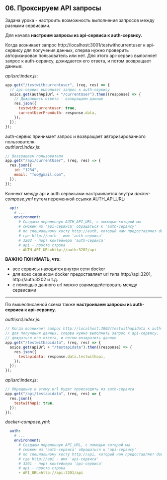 ## 06. Проксируем API запросы

Задача урока - настроить возможность выполнения запросов между разными сервисами.

Для начала **настроим запросы из api-сервиса к auth-сервису.**

Когда возникает запрос http://localhost:3001/testwithcurrentuser к api-сервису для получения данных, сперва нужно проверить авторизирован пользователь или нет. Для этого api-сервис выполняет запрос к auth-сервису, дожидается его ответа, и потом возвращает данные:

*api\src\index.js*:
```js
app.get("/testwithcurrentuser", (req, res) => {
  // api-сервис выполняет запрос к auth-сервису
  axios.get(authApiUrl + "/currentUser").then((response) => {
    // Дождавшись ответа - возвращаем данные
    res.json({
      testwithcurrentuser: true,
      currentUserFromAuth: response.data,
    });
  });
});
```

auth-сервис принимает запрос и возвращает авторизированного пользователя.   
*auth\src\index.js*:
```js
// Возвращаем пользователя
app.get("/api/currentUser", (req, res) => {
  res.json({
    id: "1234",
    email: "foo@gmail.com",
  });
});
```

Коннект между api и auth сервисами настраивается внутри *docker-compose.yml* путем переменной ссылки AUTH_API_URL:
```yml
  api:
    # ...
    environment:
      # Создаем переменную AUTH_API_URL, с помощью которой мы 
      # сможем из 'api-сервиса' обращаться к 'auth-сервису'
      # по специальному хосту http://auth, который нам предоставляет docker -
      # где http://auth - имя 'auth-сервиса'
      # 3202 - порт контейнера 'auth-сервиса'
      # api - просто строка
      - AUTH_API_URL=http://auth:3202/api 
```

**ВАЖНО ПОНИМАТЬ, что:**   
- все сервисы находятся внутри сети docker
- для всех сервисом docker предоставляет url типа http://api:3201, http://auth:3202 и т.д.
- с помощью данного url можно взаимодействовать между сервисами

---

По вышеописанной схема также **настроиваем запросы из auth-сервиса к api-сервису.**

*auth\src\index.js*:
```js
// Когда возникает запрос http://localhost:3002/testwithapidata к auth-сервису
// для получения данных, сперва нужно выполнить запрос к api-сервису,
// дождаться его ответа, и потом возвратить данные
app.get("/testwithapidata", (req, res) => {
  axios.get(apiUrl + "/testapidata").then((response) => {
    res.json({
      testapidata: response.data.testwithapi,
    });
  });
});
```

*api\src\index.js*:
```js
// Обращение к этому url будет происходить из auth-сервиса
app.get("/api/testapidata", (req, res) => {
  res.json({
    testwithapi: true,
  });
});
```

*docker-compose.yml*:
```yml
  auth:
    # ...
    environment:
      # Создаем переменную API_URL, с помощью которой мы 
      # сможем из 'auth-сервиса' обращаться к 'api-сервису'
      # по специальному хосту http://api, который нам предоставляет docker -
      # где http://api - имя 'api-сервиса'
      # 3201 - порт контейнера 'api-сервиса'
      # api - просто строка
      - API_URL=http://api:3201/api
```